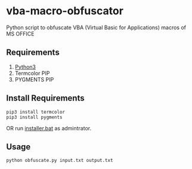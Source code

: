# vba-macro-obfuscator
Python script to obfuscate VBA (Virtual Basic for Applications) macros of MS OFFICE
<h2> Requirements</h2>
<ol><li><a href="https://www.python.org/downloads/">Python3</a></li>
<li>Termcolor PIP</li>
<li>PYGMENTS PIP</li></ol>
<h2> Install Requirements</h2>
<pre><code>pip3 install termcolor
pip3 install pygments</code></pre>
OR run <a href="https://github.com/graysuit/vba-macro-obfuscator/blob/master/installer.bat">installer.bat</a> as admintrator.
<h2> Usage</h2>
<pre><code>python obfuscate.py input.txt output.txt</code></pre>
